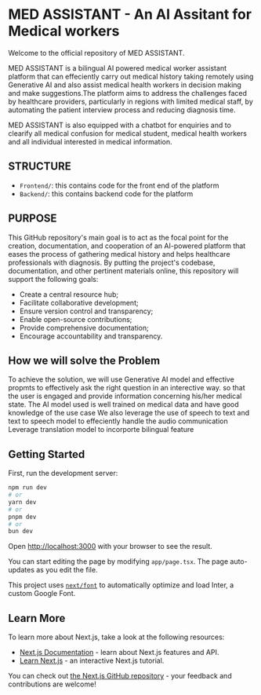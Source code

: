 # MED ASSISTANT - An AI Assitant for Medical workers

Welcome to the official repository of MED ASSISTANT.

MED ASSISTANT is a bilingual AI powered medical worker assistant platform that can effeciently carry out medical history taking remotely using Generative AI and also assist medical health workers in decision making and make suggestions.The platform aims to address the challenges faced by healthcare providers, particularly in regions with limited medical staff, by automating the patient interview process and reducing diagnosis time.

MED ASSISTANT is also equipped with a chatbot for enquiries and to clearify all medical confusion for medical student, medical health workers and all individual interested in medical information.

## STRUCTURE

- `Frontend/`: this contains code for the front end of the platform
- `Backend/`: this contains backend code for the platform

## PURPOSE

This GitHub repository's main goal is to act as the focal point for the creation, documentation, and cooperation of an AI-powered platform that eases the process of gathering medical history and helps healthcare professionals with diagnosis.
By putting the project's codebase, documentation, and other pertinent materials online, this repository will support the following goals:

- Create a central resource hub;
- Facilitate collaborative development;
- Ensure version control and transparency;
- Enable open-source contributions;
- Provide comprehensive documentation;
- Encourage accountability and transparency.

## How we will solve the Problem

To achieve the solution, we will use Generative AI model and effective propmts to effectively ask the right question in an interective way. so that the user is engaged and provide information concerning his/her medical state.
The AI model used is well trained on medical data and have good knowledge of the use case
We also leverage the use of speech to text and text to speech model to effeciently handle the audio communication
Leverage translation model to incorporte bilingual feature

## Getting Started

First, run the development server:

```bash
npm run dev
# or
yarn dev
# or
pnpm dev
# or
bun dev
```

Open [http://localhost:3000](http://localhost:3000) with your browser to see the result.

You can start editing the page by modifying `app/page.tsx`. The page auto-updates as you edit the file.

This project uses [`next/font`](https://nextjs.org/docs/basic-features/font-optimization) to automatically optimize and load Inter, a custom Google Font.

## Learn More

To learn more about Next.js, take a look at the following resources:

- [Next.js Documentation](https://nextjs.org/docs) - learn about Next.js features and API.
- [Learn Next.js](https://nextjs.org/learn) - an interactive Next.js tutorial.

You can check out [the Next.js GitHub repository](https://github.com/vercel/next.js/) - your feedback and contributions are welcome!
